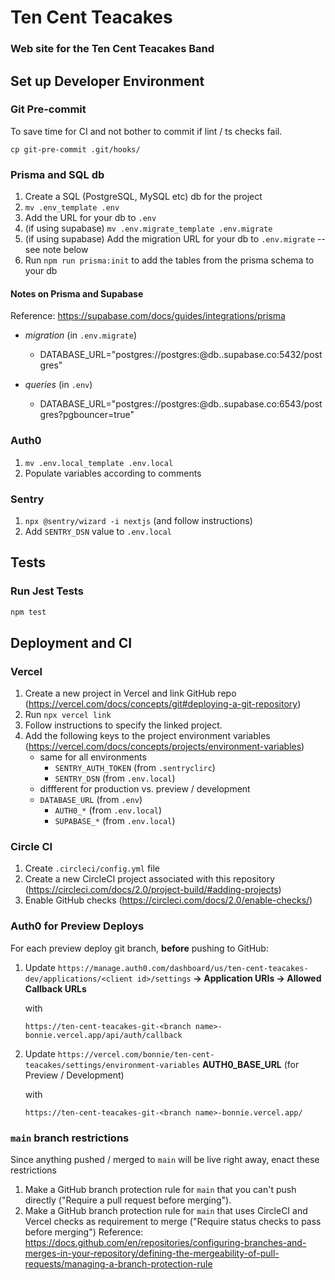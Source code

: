 # Ten Cent Teacakes

### Web site for the Ten Cent Teacakes Band

## Set up Developer Environment

### Git Pre-commit

To save time for CI and not bother to commit if lint / ts checks fail.

`cp git-pre-commit .git/hooks/`

### Prisma and SQL db

1. Create a SQL (PostgreSQL, MySQL etc) db for the project
1. `mv .env_template .env`
1. Add the URL for your db to `.env`
1. (if using supabase) `mv .env.migrate_template .env.migrate`
1. (if using supabase) Add the migration URL for your db to `.env.migrate` -- see note below
1. Run `npm run prisma:init` to add the tables from the prisma schema to your db

#### Notes on Prisma and Supabase

Reference: https://supabase.com/docs/guides/integrations/prisma

- _migration_ (in `.env.migrate`)

  - DATABASE_URL="postgres://postgres:<password>@db.<db id>.supabase.co:5432/postgres"

- _queries_ (in `.env`)
  - DATABASE_URL="postgres://postgres:<password>@db.<db id>.supabase.co:6543/postgres?pgbouncer=true"

### Auth0

1. `mv .env.local_template .env.local`
1. Populate variables according to comments

### Sentry

1. `npx @sentry/wizard -i nextjs` (and follow instructions)
1. Add `SENTRY_DSN` value to `.env.local`

## Tests

### Run Jest Tests

```bash
npm test
```

## Deployment and CI

### Vercel

1. Create a new project in Vercel and link GitHub repo (https://vercel.com/docs/concepts/git#deploying-a-git-repository)
1. Run `npx vercel link`
1. Follow instructions to specify the linked project.
1. Add the following keys to the project environment variables (https://vercel.com/docs/concepts/projects/environment-variables)
   - same for all environments
     - `SENTRY_AUTH_TOKEN` (from `.sentryclirc`)
     - `SENTRY_DSN` (from `.env.local`)
   - diffferent for production vs. preview / development
   - `DATABASE_URL` (from `.env`)
     - `AUTH0_*` (from `.env.local`)
     - `SUPABASE_*` (from `.env.local`)

### Circle CI

1. Create `.circleci/config.yml` file
1. Create a new CircleCI project associated with this repository (https://circleci.com/docs/2.0/project-build/#adding-projects)
1. Enable GitHub checks (https://circleci.com/docs/2.0/enable-checks/)

### Auth0 for Preview Deploys

For each preview deploy git branch, **before** pushing to GitHub:

1. Update `https://manage.auth0.com/dashboard/us/ten-cent-teacakes-dev/applications/<client id>/settings` **-> Application URIs -> Allowed Callback URLs**

   with

   `https://ten-cent-teacakes-git-<branch name>-bonnie.vercel.app/api/auth/callback`

1. Update `https://vercel.com/bonnie/ten-cent-teacakes/settings/environment-variables` **AUTH0_BASE_URL** (for Preview / Development)

   with

   `https://ten-cent-teacakes-git-<branch name>-bonnie.vercel.app/`

### `main` branch restrictions

Since anything pushed / merged to `main` will be live right away, enact these restrictions

1. Make a GitHub branch protection rule for `main` that you can't push directly ("Require a pull request before merging").
1. Make a GitHub branch protection rule for `main` that uses CircleCI and Vercel checks as requirement to merge ("Require status checks to pass before merging")
   Reference: https://docs.github.com/en/repositories/configuring-branches-and-merges-in-your-repository/defining-the-mergeability-of-pull-requests/managing-a-branch-protection-rule
